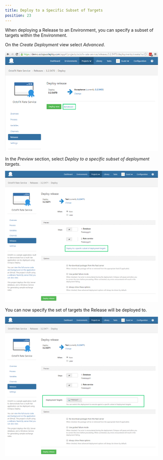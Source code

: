 ```yaml
---
title: Deploy to a Specific Subset of Targets
position: 23
---
```


When deploying a Release to an Environment, you can specify a subset of targets within the Environment.

On the *Create Deployment* view select *Advanced*.

![](/docs/images/5668943/5865484.png "width=500")

In the *Preview* section, select *Deploy to a specific subset of deployment targets*.

![](/docs/images/5668943/5865485.png "width=500")

You can now specify the set of targets the Release will be deployed to.

![](/docs/images/5668943/5865486.png "width=500")
